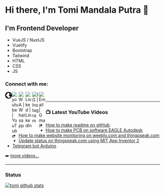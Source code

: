 # Hi there, I'm Tomi Mandala Putra 👋

## I'm Frontend Developer
- VueJS / NuxtJS 
- Vuetify
- Bootstrap
- Tailwind
- HTML
- CSS
- JS


### Connect with me:

[<img align="left" alt="indothings" width="22px" src="https://raw.githubusercontent.com/iconic/open-iconic/master/svg/globe.svg" />][website]
[<img align="left" alt="youtube | YouTube" width="22px" src="https://cdn.jsdelivr.net/npm/simple-icons@v3/icons/youtube.svg" />][youtube]
[<img align="left" alt="WA | Whatsapp" width="22px" src="https://cdn.jsdelivr.net/npm/simple-icons@v3/icons/whatsapp.svg" />][whatsapp]
[<img align="left" alt="Linked | LinkedIn" width="22px" src="https://cdn.jsdelivr.net/npm/simple-icons@v3/icons/linkedin.svg" />][linkedin]
[<img align="left" alt="IG | Instagram" width="22px" src="https://cdn.jsdelivr.net/npm/simple-icons@v3/icons/instagram.svg" />][instagram]
[<img align="left" alt="Email | Gmail" width="22px" src="https://cdn.jsdelivr.net/npm/simple-icons@3.13.0/icons/gmail.svg" />][emailme]
<br />

---

### 📺 Latest YouTube Videos

<!-- YOUTUBE:START -->
- [How to make readme on gitHub](https://youtu.be/Y1z7_GfEPiE)
- [How to make PCB on software EAGLE Autodesk](https://youtu.be/MQyOD__GC08)
- [How to make website monitoring on weebly.com and thingpseak.com](https://youtu.be/VdQqHc4eEz4)
- [Update status on thingspeak.com using MIT App Inventor 2](https://youtu.be/gJw0CBnaNas)
- [Telegram bot Arduino](https://youtu.be/rxECzWwAdUk)
<!-- YOUTUBE:END -->

➡️ [more videos...](https://youtube.com/Duino_Elektronik)

---

### Status

[![tomi github stats](https://github-readme-stats.vercel.app/api?username=tomimandalap&show_icons=true&theme=radical)](https://github.com/tomimandalap/github-readme-stats)

[link]: #
[website]: http://tomtom.rf.gd/
[whatsapp]: https://api.whatsapp.com/send?phone=6281232492945&text=Hai
[youtube]: https://youtube.com/Duino_Elektronik
[instagram]: https://instagram.com/duinogram
[linkedin]: https://www.linkedin.com/in/tomimandalaputra
[emailme]: mailto:tommymandalaputra@gmail.com
